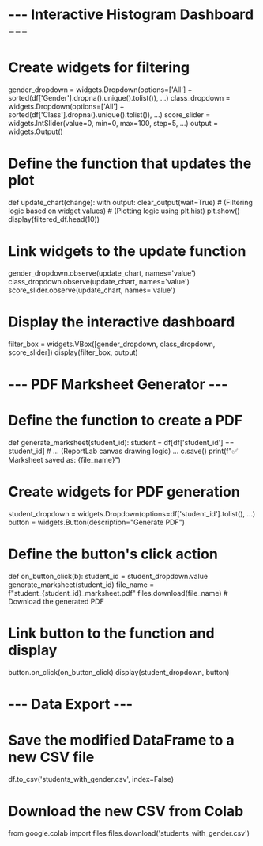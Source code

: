 # --- Interactive Histogram Dashboard ---
# Create widgets for filtering
gender_dropdown = widgets.Dropdown(options=['All'] + sorted(df['Gender'].dropna().unique().tolist()), ...)
class_dropdown = widgets.Dropdown(options=['All'] + sorted(df['Class'].dropna().unique().tolist()), ...)
score_slider = widgets.IntSlider(value=0, min=0, max=100, step=5, ...)
output = widgets.Output()

# Define the function that updates the plot
def update_chart(change):
    with output:
        clear_output(wait=True)
        # (Filtering logic based on widget values)
        # (Plotting logic using plt.hist)
        plt.show()
        display(filtered_df.head(10))

# Link widgets to the update function
gender_dropdown.observe(update_chart, names='value')
class_dropdown.observe(update_chart, names='value')
score_slider.observe(update_chart, names='value')

# Display the interactive dashboard
filter_box = widgets.VBox([gender_dropdown, class_dropdown, score_slider])
display(filter_box, output)


# --- PDF Marksheet Generator ---
# Define the function to create a PDF
def generate_marksheet(student_id):
    student = df[df['student_id'] == student_id]
    # ... (ReportLab canvas drawing logic) ...
    c.save()
    print(f"✅ Marksheet saved as: {file_name}")

# Create widgets for PDF generation
student_dropdown = widgets.Dropdown(options=df['student_id'].tolist(), ...)
button = widgets.Button(description="Generate PDF")

# Define the button's click action
def on_button_click(b):
    student_id = student_dropdown.value
    generate_marksheet(student_id)
    file_name = f"student_{student_id}_marksheet.pdf"
    files.download(file_name) # Download the generated PDF

# Link button to the function and display
button.on_click(on_button_click)
display(student_dropdown, button)


# --- Data Export ---
# Save the modified DataFrame to a new CSV file
df.to_csv('students_with_gender.csv', index=False)

# Download the new CSV from Colab
from google.colab import files
files.download('students_with_gender.csv')
